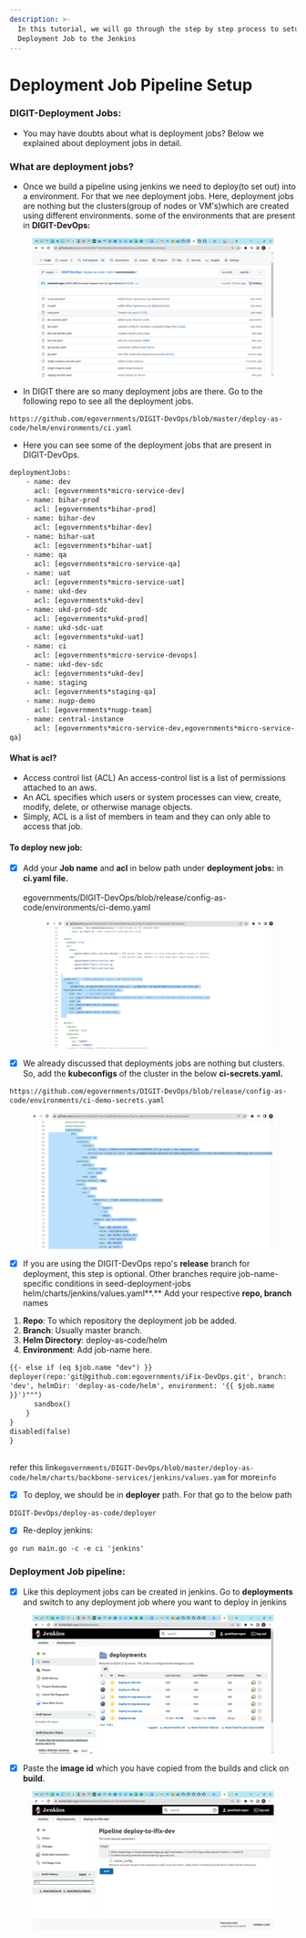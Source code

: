 ```yaml
---
description: >-
  In this tutorial, we will go through the step by step process to setup
  Deployment Job to the Jenkins
---
```


# Deployment Job Pipeline Setup

### DIGIT-Deployment Jobs:

* You may have doubts about what is deployment jobs? Below we explained about deployment jobs in detail.

### What are deployment jobs?

* Once we build a pipeline using jenkins we need to deploy(to set out) into  a environment. For that we nee deployment jobs. Here, deployment jobs are nothing but the clusters(group of nodes or VM's)which are created using different environments. some of the environments that are present in **DIGIT-DevOps:**

<figure><img src="../../.gitbook/assets/image (98).png" alt=""><figcaption></figcaption></figure>

* In DIGIT there are so many deployment jobs are there. Go to the following repo to see all the deployment jobs.

```
https://github.com/egovernments/DIGIT-DevOps/blob/master/deploy-as-code/helm/environments/ci.yaml
```

* Here you can see some of the deployment jobs that are present in DIGIT-DevOps.

```
deploymentJobs:
    - name: dev
      acl: [egovernments*micro-service-dev]
    - name: bihar-prod
      acl: [egovernments*bihar-prod]
    - name: bihar-dev
      acl: [egovernments*bihar-dev]
    - name: bihar-uat
      acl: [egovernments*bihar-uat]
    - name: qa
      acl: [egovernments*micro-service-qa] 
    - name: uat
      acl: [egovernments*micro-service-uat] 
    - name: ukd-dev
      acl: [egovernments*ukd-dev] 
    - name: ukd-prod-sdc
      acl: [egovernments*ukd-prod] 
    - name: ukd-sdc-uat
      acl: [egovernments*ukd-uat]                 
    - name: ci
      acl: [egovernments*micro-service-devops]      
    - name: ukd-dev-sdc
      acl: [egovernments*ukd-dev]
    - name: staging
      acl: [egovernments*staging-qa] 
    - name: nugp-demo
      acl: [egovernments*nugp-team] 
    - name: central-instance
      acl: [egovernments*micro-service-dev,egovernments*micro-service-qa]
```

#### What is acl?

* Access control list (ACL) An access-control list is a list of permissions attached to an aws.
* An ACL specifies which users or system processes can view, create, modify, delete, or otherwise manage objects.
* Simply, ACL is a list of members in team and they can only able to access that job.

#### To deploy new job:

*   [x] Add your **Job name** and **acl** in below path under **deployment jobs:**    in **ci.yaml file.**\
    \
    egovernments/DIGIT-DevOps/blob/release/config-as-code/environments/ci-demo.yaml

    <figure><img src="../../.gitbook/assets/image (76).png" alt=""><figcaption></figcaption></figure>
* [x] We already discussed that deployments jobs are nothing but clusters. So, add the **kubeconfigs** of the cluster in the below **ci-secrets.yaml.**

```
https://github.com/egovernments/DIGIT-DevOps/blob/release/config-as-code/environments/ci-demo-secrets.yaml
```

<figure><img src="../../.gitbook/assets/image (78).png" alt=""><figcaption></figcaption></figure>

* [x] If you are using the DIGIT-DevOps repo's **release** branch for deployment, this step is optional.  Other branches require job-name-specific conditions in seed-deployment-jobs helm/charts/jenkins/values.yaml**.** Add your respective **repo, branch** names

1. **Repo**: To which repository the deployment job be added.
2. **Branch**: Usually master branch.
3. **Helm Directory**: deploy-as-code/helm
4. **Environment**: Add job-name here.

```
{{- else if (eq $job.name "dev") }}            
deployer(repo:'git@github.com:egovernments/iFix-DevOps.git', branch: 'dev', helmDir: 'deploy-as-code/helm', environment: '{{ $job.name }}')""")
      sandbox() 
    }
}
disabled(false)
}
```

\
refer this link`egovernments/DIGIT-DevOps/blob/master/deploy-as-code/helm/charts/backbone-services/jenkins/values.yam` for more`info`

* [x] To deploy, we should be in **deployer** path. For that go to the below path

```
DIGIT-DevOps/deploy-as-code/deployer
```

* [x] Re-deploy jenkins:

```
go run main.go -c -e ci 'jenkins' 
```

### Deployment Job pipeline:

* [x] Like this deployment jobs can be created in jenkins. Go to **deployments** and switch to any deployment job where you want to deploy in jenkins

<figure><img src="../../.gitbook/assets/image (6).png" alt=""><figcaption></figcaption></figure>

* [x] Paste the **image id** which you have copied from the builds and click on **build**.

<figure><img src="../../.gitbook/assets/image (96).png" alt=""><figcaption></figcaption></figure>
